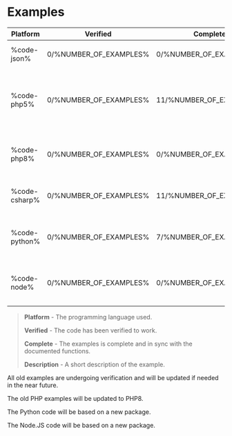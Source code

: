 # Examples


| Platform      | Verified                | Complete                 | Description                                                                    |
|---------------|-------------------------|--------------------------|--------------------------------------------------------------------------------|
| %code-json%   | 0/%NUMBER_OF_EXAMPLES%  | 0/%NUMBER_OF_EXAMPLES%   | JSON basic example payloads.                                                   |
| %code-php5%   | 0/%NUMBER_OF_EXAMPLES%  | 11/%NUMBER_OF_EXAMPLES%  | Old PHP code moved from our old API documentation. This code is based on PHP5. |
| %code-php8%   | 0/%NUMBER_OF_EXAMPLES%  | 0/%NUMBER_OF_EXAMPLES%   | New PHP code. Updated 2024 and is currently a work in progress.                |
| %code-csharp% | 0/%NUMBER_OF_EXAMPLES%  | 11/%NUMBER_OF_EXAMPLES%  | C# code moved from our old API documentation.                                  |
| %code-python% | 0/%NUMBER_OF_EXAMPLES%  | 7/%NUMBER_OF_EXAMPLES%   | Python3 code. Updated 2024 and is currently a work in progress.                |
| %code-node%   | 0/%NUMBER_OF_EXAMPLES%  | 0/%NUMBER_OF_EXAMPLES%   | Node.JS code. Updated 2024 and is currently a work in progress.                |

> **Platform** - The programming language used.
> 
> **Verified** - The code has been verified to work.
> 
> **Complete** - The examples is complete and in sync with the documented functions.
> 
> **Description** - A short description of the example.

All old examples are undergoing verification and will be updated if needed in the near future.

The old PHP examples will be updated to PHP8.

The Python code will be based on a new package.

The Node.JS code will be based on a new package.
